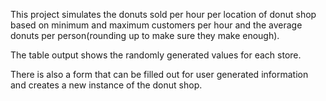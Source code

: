 This project simulates the donuts sold per hour per location of donut shop based on minimum and maximum
customers per hour and the average donuts per person(rounding up to make sure they make enough).

The table output shows the randomly generated values for each store.

There is also a form that can be filled out for user generated information
and creates a new instance of the donut shop.
